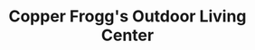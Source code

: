 ---
title: "Copper Frogg's Outdoor Living Center"
url: /apex/copper-froggs-outdoor-living-center/
shop: Möbel
---